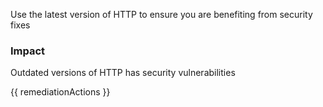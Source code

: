 
Use the latest version of HTTP to ensure you are benefiting from security fixes

### Impact
Outdated versions of HTTP has security vulnerabilities

<!-- DO NOT CHANGE -->
{{ remediationActions }}

